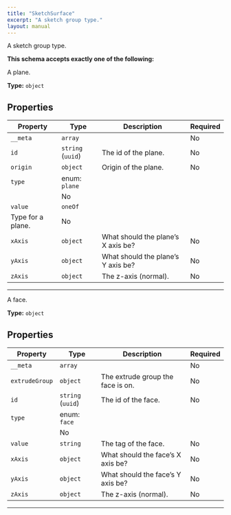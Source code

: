 ```yaml
---
title: "SketchSurface"
excerpt: "A sketch group type."
layout: manual
---
```


A sketch group type.




**This schema accepts exactly one of the following:**

A plane.


**Type:** `object`




## Properties

| Property | Type | Description | Required |
|----------|------|-------------|----------|
| `__meta` |`array`|  | No |
| `id` |`string` (`uuid`)| The id of the plane. | No |
| `origin` |`object`| Origin of the plane. | No |
| `type` |enum: `plane`
|  | No |
| `value` |`oneOf`
| Type for a plane. | No |
| `xAxis` |`object`| What should the plane’s X axis be? | No |
| `yAxis` |`object`| What should the plane’s Y axis be? | No |
| `zAxis` |`object`| The z-axis (normal). | No |


----
A face.


**Type:** `object`




## Properties

| Property | Type | Description | Required |
|----------|------|-------------|----------|
| `__meta` |`array`|  | No |
| `extrudeGroup` |`object`| The extrude group the face is on. | No |
| `id` |`string` (`uuid`)| The id of the face. | No |
| `type` |enum: `face`
|  | No |
| `value` |`string`| The tag of the face. | No |
| `xAxis` |`object`| What should the face’s X axis be? | No |
| `yAxis` |`object`| What should the face’s Y axis be? | No |
| `zAxis` |`object`| The z-axis (normal). | No |


----




